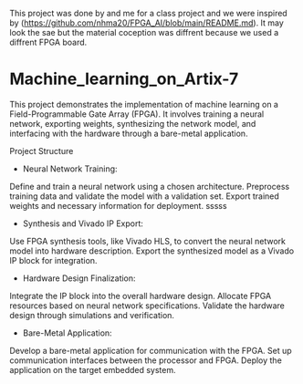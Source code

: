  This project was done by and me for a class project and we were inspired by (https://github.com/nhma20/FPGA_AI/blob/main/README.md). It may look the sae but the material coception was diffrent because we used a diffrent FPGA board.

# Machine_learning_on_Artix-7
This project demonstrates the implementation of machine learning on a Field-Programmable Gate Array (FPGA).
It involves training a neural network, exporting weights, synthesizing the network model, and interfacing with the hardware through a bare-metal application.

Project Structure

- Neural Network Training:

Define and train a neural network using a chosen architecture.
Preprocess training data and validate the model with a validation set.
Export trained weights and necessary information for deployment.
sssss
- Synthesis and Vivado IP Export:

Use FPGA synthesis tools, like Vivado HLS, to convert the neural network model into hardware description.
Export the synthesized model as a Vivado IP block for integration.

- Hardware Design Finalization:

Integrate the IP block into the overall hardware design.
Allocate FPGA resources based on neural network specifications.
Validate the hardware design through simulations and verification.

- Bare-Metal Application:

Develop a bare-metal application for communication with the FPGA.
Set up communication interfaces between the processor and FPGA.
Deploy the application on the target embedded system.



